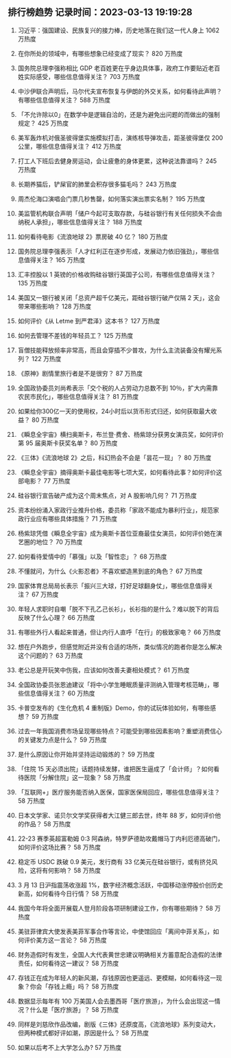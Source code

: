 
## 排行榜趋势 记录时间：2023-03-13 19:19:28
  
  1. 习近平：强国建设、民族复兴的接力棒，历史地落在我们这一代人身上 1062 万热度
    
  2. 在你所处的领域中，有哪些想象已经变成了现实？ 820 万热度
    
  3. 国务院总理李强称相比 GDP 老百姓更在乎身边具体事，政府工作要贴近老百姓实际感受，哪些信息值得关注？ 703 万热度
    
  4. 中沙伊联合声明后，马尔代夫宣布恢复与伊朗的外交关系，如何看待此声明？有哪些信息值得关注？ 588 万热度
    
  5. 「不允许除以0」在数学中是逻辑自洽的，还是为避免出问题的而做出的强制规定？ 425 万热度
    
  6. 美军轰炸机对俄圣彼得堡实施模拟打击，演练核导弹攻击，距圣彼得堡仅 200 公里，哪些信息值得关注？ 412 万热度
    
  7. 打工人下班后去健身房运动，会让疲惫的身体更累，这种说法靠谱吗？ 245 万热度
    
  8. 长期养猫后，铲屎官的肺里会积存很多猫毛吗？ 243 万热度
    
  9. 周杰伦海口演唱会门票几秒售罄，如何落实演出票实名制？ 195 万热度
    
  10. 美监管机构联合声明「储户今起可支取存款，与硅谷银行有关任何损失不会由纳税人承担」，哪些信息值得关注？ 188 万热度
    
  11. 如何看待电影《流浪地球 2》票房破 40 亿？ 180 万热度
    
  12. 国务院总理李强表示「人才红利正在逐步形成，发展动力依旧强劲」，哪些信息值得关注？ 165 万热度
    
  13. 汇丰控股以 1 英镑的价格收购硅谷银行英国子公司，有哪些信息值得关注？ 135 万热度
    
  14. 美国又一银行被关闭「总资产超千亿美元，距硅谷银行破产仅隔 2 天」，这会带来哪些影响？ 128 万热度
    
  15. 如何评价《从 Letme 到严君泽》这本书？ 127 万热度
    
  16. 如何去管理不差钱的年轻员工？ 125 万热度
    
  17. 盲僧技能释放频率非常高，而且会穿插不少普攻，为什么主流装备没有耀光系列？ 122 万热度
    
  18. 《原神》剧情里旅行者是不是很穷？ 87 万热度
    
  19. 全国政协委员刘尚希表示「交个税的人占劳动力总数不到 10％，扩大内需靠农民市民化」，哪些信息值得关注？ 81 万热度
    
  20. 如果给你300亿一天的使用权，24小时后以货币形式归还，如何获取最大收益？ 80 万热度
    
  21. 《瞬息全宇宙》横扫奥斯卡，布兰登·费舍、杨紫琼分获男女演员奖，如何评价第 95 届奥斯卡获奖名单？ 80 万热度
    
  22. 《三体》《流浪地球 2》之后，科幻热会不会是「昙花一现」？ 80 万热度
    
  23. 《瞬息全宇宙》摘得奥斯卡最佳电影等七项大奖，如何看待此事？如何评价这部电影？ 77 万热度
    
  24. 硅谷银行宣告破产成为这个周末焦点，对 A 股影响几何？ 71 万热度
    
  25. 资本纷纷涌入家政行业推升价格，委员称「家政不能成为暴利行业」，规范家政行业应有哪些具体措施？ 71 万热度
    
  26. 杨紫琼凭借《瞬息全宇宙》成为奥斯卡首位亚裔最佳女演员，如何评价她在演艺圈的地位？ 70 万热度
    
  27. 如何看待爱情中的「慕强」以及「智性恋」？ 68 万热度
    
  28. 不懂就问，为什么《火影忍者》不喜欢塑造黑到底的角色？ 67 万热度
    
  29. 国家体育总局局长表示「振兴三大球，打好足球翻身仗」，哪些信息值得关注？ 67 万热度
    
  30. 年轻人求职时自嘲「脱不下孔乙己长衫」，长衫指的是什么？难以脱下的背后反映了什么心理？ 66 万热度
    
  31. 有哪些外行人看起来普通，但让内行人直呼「在行」的极致家电？ 66 万热度
    
  32. 想在户外跑步，但感觉附近并没有合适的场所，类似情况的跑者你是怎么解决这个问题的？ 63 万热度
    
  33. 老公总是开玩笑中伤我，应该如何改善夫妻相处模式？ 61 万热度
    
  34. 全国政协委员张恩迪建议「将中小学生睡眠质量评测纳入管理考核范畴」，哪些信息值得关注？ 60 万热度
    
  35. 卡普空发布的《生化危机 4 重制版》Demo，你的试玩体验如何，有哪些感想？ 59 万热度
    
  36. 过去一年我国消费市场呈现哪些特点？可能受到哪些因素影响？重塑消费信心的关键发力点是什么？ 59 万热度
    
  37. 是什么原因让你开始并坚持运动锻炼的？ 59 万热度
    
  38. 「住院 15 天必须出院」话题持续发酵，谁把医生逼成了「会计师」？如何看待医院「分解住院」这一现象？ 58 万热度
    
  39. 「互联网+」医疗服务能否纳入医保，国家医保局回应，哪些信息值得关注？ 58 万热度
    
  40. 日本文学家、诺贝尔文学奖获得者大江健三郎去世，终年 88 岁，如何评价他的作品？ 58 万热度
    
  41. 22-23 赛季英超富勒姆 0:3 阿森纳，特罗萨德助攻戴帽马丁内利厄德高破门，如何评价这场比赛？ 58 万热度
    
  42. 稳定币 USDC 跌破 0.9 美元，发行商有 33 亿美元在硅谷银行，或有挤兑风险，这将有何影响？ 58 万热度
    
  43. 3 月 13 日沪指震荡收涨超 1%，数字经济概念活跃，中国移动涨停股价创历史新高，如何看待今日行情？ 58 万热度
    
  44. 我国今年将全面开展载人登月阶段各项研制建设工作，你有哪些期待？ 58 万热度
    
  45. 美驻菲律宾大使发表美菲军事合作等言论，中使馆回应「离间中菲关系」，如何评价美方这一言论？ 58 万热度
    
  46. 财务造假时有发生，全国人大代表黄世忠建议明确相关方蓄意配合造假的法律责任，如何看待这一建议？ 58 万热度
    
  47. 存钱正在成为年轻人的新风潮，存钱原因也更遥远、更模糊，如何看待这一现象？你会「存钱上瘾」吗？ 58 万热度
    
  48. 数据显示每年有 100 万美国人会去墨西哥「医疗旅游」，为什么会出现这一情况？什么是「医疗旅游」？ 58 万热度
    
  49. 同样是刘慈欣作品改编，剧版《三体》还原度高，《流浪地球》系列变动大，但两种模式都好评如潮，原因是什么？ 58 万热度
    
  50. 如果以后考不上大学怎么办? 57 万热度
    